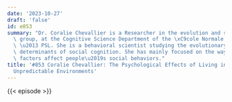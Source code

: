 ```yaml
---
date: '2023-10-27'
draft: 'false'
id: e853
summary: "Dr. Coralie Chevallier is a Researcher in the evolution and social cognition\
  \ group, at the Cognitive Science Department of the \xC9cole Normale Superieure\
  \ \u2013 PSL. She is a behavioral scientist studying the evolutionary and cognitive\
  \ determinants of social cognition. She has mainly focused on the way motivational\
  \ factors affect people\u2019s social behaviors."
title: '#853 Coralie Chevallier: The Psychological Effects of Living in Harsh and
  Unpredictable Environments'
---
```

{{< episode >}}
